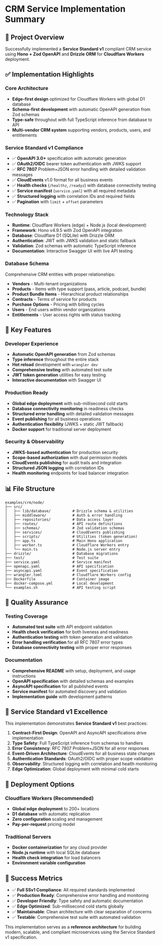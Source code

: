 # CRM Service Implementation Summary

## 🎯 Project Overview

Successfully implemented a **Service Standard v1** compliant CRM service using **Hono + Zod OpenAPI** and **Drizzle ORM** for **Cloudflare Workers** deployment.

## ✅ Implementation Highlights

### Core Architecture

- **Edge-first design** optimized for Cloudflare Workers with global D1 database
- **Schema-first development** with automatic OpenAPI generation from Zod schemas
- **Type-safe** throughout with full TypeScript inference from database to API
- **Multi-vendor CRM system** supporting vendors, products, users, and entitlements

### Service Standard v1 Compliance

- ✅ **OpenAPI 3.0+** specification with automatic generation
- ✅ **OAuth2/OIDC** bearer token authentication with JWKS support
- ✅ **RFC 7807** Problem+JSON error handling with detailed validation messages
- ✅ **CloudEvents** v1.0 format for all business events
- ✅ **Health checks** (`/healthz`, `/readyz`) with database connectivity testing
- ✅ **Service manifest** (`service.yaml`) with all required metadata
- ✅ **Structured logging** with correlation IDs and required fields
- ✅ **Pagination** with `limit` + `offset` parameters

### Technology Stack

- **Runtime**: Cloudflare Workers (edge) + Node.js (local development)
- **Framework**: Hono v4.9.5 with Zod OpenAPI integration
- **Database**: Cloudflare D1 (SQLite) with Drizzle ORM
- **Authentication**: JWT with JWKS validation and static fallback
- **Validation**: Zod schemas with automatic TypeScript inference
- **Documentation**: Interactive Swagger UI with live API testing

### Database Schema

Comprehensive CRM entities with proper relationships:

- **Vendors** - Multi-tenant organizations
- **Products** - Items with type support (pass, article, podcast, bundle)
- **Product Bundle Items** - Hierarchical product relationships
- **Contracts** - Terms of service for products
- **Purchase Options** - Pricing with billing cycles
- **Users** - End users within vendor organizations
- **Entitlements** - User access rights with status tracking

## 🚀 Key Features

### Developer Experience

- **Automatic OpenAPI generation** from Zod schemas
- **Type inference** throughout the entire stack
- **Hot reload** development with `wrangler dev`
- **Comprehensive testing** with automated test suite
- **JWT token generation** utilities for easy testing
- **Interactive documentation** with Swagger UI

### Production Ready

- **Global edge deployment** with sub-millisecond cold starts
- **Database connectivity monitoring** in readiness checks
- **Structured error handling** with detailed validation messages
- **Event publishing** for all business operations
- **Authentication flexibility** (JWKS + static JWT fallback)
- **Docker support** for traditional server deployment

### Security & Observability

- **JWKS-based authentication** for production security
- **Scope-based authorization** with dual permission models
- **CloudEvents publishing** for audit trails and integration
- **Structured JSON logging** with correlation IDs
- **Health monitoring** endpoints for load balancer integration

## 📊 File Structure

```
examples/crm/node/
├── src/
│   ├── lib/database/          # Drizzle schema & utilities
│   ├── middleware/            # Auth & error handling
│   ├── repositories/          # Data access layer
│   ├── routes/                # API route definitions
│   ├── schemas/               # Zod validation schemas
│   ├── services/              # CloudEvents publishing
│   ├── scripts/               # Utilities (token generation)
│   ├── app.ts                 # Main Hono application
│   ├── worker.ts              # Cloudflare Workers entry
│   └── main.ts                # Node.js server entry
├── drizzle/                   # Database migrations
├── test/                      # Test suite
├── service.yaml               # Service manifest
├── openapi.yaml               # API specification
├── asyncapi.yaml              # Event specification
├── wrangler.toml              # Cloudflare Workers config
├── Dockerfile                 # Container image
├── docker-compose.yml         # Local development
└── examples.sh                # API testing script
```

## 🧪 Quality Assurance

### Testing Coverage

- **Automated test suite** with API endpoint validation
- **Health check verification** for both liveness and readiness
- **Authentication testing** with token generation and validation
- **Error handling verification** for all RFC 7807 error types
- **Database connectivity testing** with proper error responses

### Documentation

- **Comprehensive README** with setup, deployment, and usage instructions
- **OpenAPI specification** with detailed schemas and examples
- **AsyncAPI specification** for all published events
- **Service manifest** for automated discovery and validation
- **Implementation guide** with development patterns

## 🎯 Service Standard v1 Excellence

This implementation demonstrates **Service Standard v1** best practices:

1. **Contract-First Design**: OpenAPI and AsyncAPI specifications drive implementation
2. **Type Safety**: Full TypeScript inference from schemas to handlers
3. **Error Consistency**: RFC 7807 Problem+JSON for all error responses
4. **Event-Driven Architecture**: CloudEvents for all business state changes
5. **Authentication Standards**: OAuth2/OIDC with proper scope validation
6. **Observability**: Structured logging with correlation and health monitoring
7. **Edge Optimization**: Global deployment with minimal cold starts

## 🚀 Deployment Options

### Cloudflare Workers (Recommended)

- **Global edge deployment** to 200+ locations
- **D1 database** with automatic replication
- **Zero configuration** scaling and management
- **Pay-per-request** pricing model

### Traditional Servers

- **Docker containerization** for any cloud provider
- **Node.js runtime** with local SQLite database
- **Health check integration** for load balancers
- **Environment variable configuration**

## 🎉 Success Metrics

- ✅ **Full SSv1 Compliance**: All required standards implemented
- ✅ **Production Ready**: Comprehensive error handling and monitoring
- ✅ **Developer Friendly**: Type safety and automatic documentation
- ✅ **Edge Optimized**: Sub-millisecond cold starts globally
- ✅ **Maintainable**: Clean architecture with clear separation of concerns
- ✅ **Testable**: Comprehensive test suite with automated validation

This implementation serves as a **reference architecture** for building modern, scalable, and compliant microservices using the Service Standard v1 specification.
